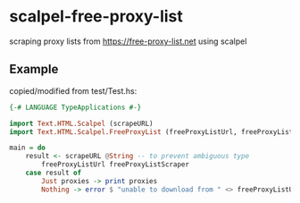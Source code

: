 # scalpel-free-proxy-list

scraping proxy lists from https://free-proxy-list.net using scalpel

## Example

copied/modified from test/Test.hs:

```haskell
{-# LANGUAGE TypeApplications #-}

import Text.HTML.Scalpel (scrapeURL)
import Text.HTML.Scalpel.FreeProxyList (freeProxyListUrl, freeProxyListScraper)

main = do
	result <- scrapeURL @String -- to prevent ambiguous type
		freeProxyListUrl freeProxyListScraper
	case result of
		Just proxies -> print proxies
		Nothing -> error $ "unable to download from " <> freeProxyListUrl
```
